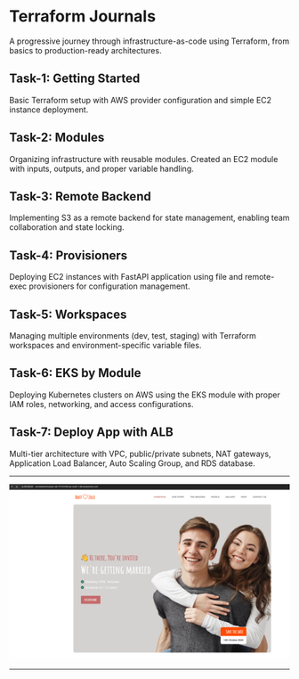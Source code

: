 # Terraform Journals

A progressive journey through infrastructure-as-code using Terraform, from basics to production-ready architectures.

## Task-1: Getting Started
Basic Terraform setup with AWS provider configuration and simple EC2 instance deployment.

## Task-2: Modules
Organizing infrastructure with reusable modules. Created an EC2 module with inputs, outputs, and proper variable handling.

## Task-3: Remote Backend
Implementing S3 as a remote backend for state management, enabling team collaboration and state locking.

## Task-4: Provisioners
Deploying EC2 instances with FastAPI application using file and remote-exec provisioners for configuration management.

## Task-5: Workspaces
Managing multiple environments (dev, test, staging) with Terraform workspaces and environment-specific variable files.

## Task-6: EKS by Module
Deploying Kubernetes clusters on AWS using the EKS module with proper IAM roles, networking, and access configurations.

## Task-7: Deploy App with ALB
Multi-tier architecture with VPC, public/private subnets, NAT gateways, Application Load Balancer, Auto Scaling Group, and RDS database.

---
<p align="center">
  <img src="./Task-7-deploy-app-ALB/app access via elb A record.png" alt="" width="800"/>
</p>

---